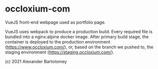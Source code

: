 # occloxium-com 

VueJS front-end webpage used as portfolio page.

VueJS uses webpack to produce a production build. Every required file is bundled into a nginx:alpine docker image. After primary build stage, the container is deployed to the production environment (<https://www.occloxium.com/>), or, based on the branch we pushed to, the staging environment (<https://staging.occloxium.com/>).

(c) 2021 Alexander Bartolomey
